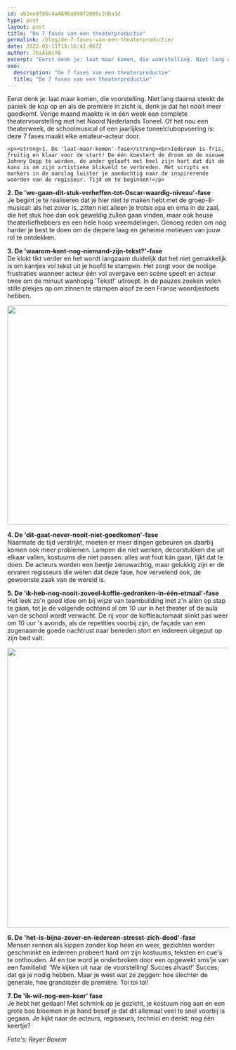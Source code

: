 ```yaml
---
id: ab2ee4f06c4a4898a699f2006c2d0a1d
type: post
layout: post
title: "De 7 fases van een theaterproductie"
permalink: /blog/de-7-fases-van-een-theaterproductie/
date: 2022-05-11T19:16:41.067Z
author: 7biA1WiYB
excerpt: "Eerst denk je: laat maar komen, die voorstelling. Niet lang daarna steekt de paniek de kop op en als de première in zicht is, denk je dat het nóóit meer goedkomt. Vorige maand maakte ik in één week een complete theatervoorstelling met het Noord Nederlands Toneel. Of het nou een theaterweek, de schoolmusical of een jaarlijkse toneelclubopvoering is: deze 7 fases maakt elke amateur-acteur door.  "
seo:
  description: "De 7 fases van een theaterproductie"
  title: "De 7 fases van een theaterproductie"
---
```

Eerst denk je: laat maar komen, die voorstelling. Niet lang daarna steekt de paniek de kop op en als de première in zicht is, denk je dat het nóóit meer goedkomt. Vorige maand maakte ik in één week een complete theatervoorstelling met het Noord Nederlands Toneel. Of het nou een theaterweek, de schoolmusical of een jaarlijkse toneelclubopvoering is: deze 7 fases maakt elke amateur-acteur door.  

    <p><strong>1. De 'laat-maar-komen'-fase</strong><br>Iedereen is fris, fruitig en klaar voor de start! De één koestert de droom om de nieuwe Johnny Depp te worden, de ander gelooft met heel zijn hart dat dit dè kans is om zijn artistieke blikveld te verbreden. Met scripts en markers in de aanslag luister je aandachtig naar de inspirerende woorden van de regisseur. Tijd om te beginnen!</p>
<p><strong>2. De 'we-gaan-dit-stuk-verheffen-tot-Oscar-waardig-niveau'-fase</strong><br>Je begint je te realiseren dat je hier niet te maken hebt met de groep-8-musical: als het zover is, zitten niet alleen je trotse opa en oma in de zaal, die het stuk hoe dan ook geweldig zullen gaan vinden, maar ook heuse theaterliefhebbers en een hele hoop vreemdelingen. Genoeg reden om nóg harder je best te doen om de diepere laag en geheime motieven van jouw rol te ontdekken.</p>
<p><strong>3. De 'waarom-kent-nog-niemand-zijn-tekst?'-fase</strong><br>De klokt tikt verder en het wordt langzaam duidelijk dat het niet gemakkelijk is om kantjes vol tekst uit je hoofd te stampen. Het zorgt voor de nodige frustraties wanneer acteur één vol overgave een scène speelt en acteur twee om de minuut wanhopig 'Tekst!' uitroept. In de pauzes zoeken velen stille plekjes op om zinnen te stampen alsof ze een Franse woordjestoets hebben. </p>
<p><div class="media media-element-container media-default"><div id="file-4058" class="file file-image file-image-jpeg">

        
  
  <div class="content">
    <img title="Foto: Reyer Boxem" height="500" width="850" class="media-element file-default" src="https://7dagen.netlify.app/sites/default/files/10995653_800020763408520_876690955517574173_n_0.jpg" alt="">  </div>

  
</div>
</div>
<p><strong>4. De 'dit-gaat-never-nooit-niet-goedkomen'-fase</strong><br>Naarmate de tijd verstrijkt, moeten er meer dingen gebeuren en daarbij komen ook meer problemen. Lampen die niet werken, decorstukken die uit elkaar vallen, kostuums die niet passen: alles wat fout kán gaan, lijkt dat te doen. De acteurs worden een beetje zenuwachtig, maar gelukkig zijn er de ervaren regisseurs die weten dat deze fase, hoe vervelend ook, de gewoonste zaak van de wereld is.</p>
<p><strong>5. De 'ik-heb-nog-nooit-zoveel-koffie-gedronken-in-één-etmaal'-fase</strong><br>Het leek zo'n goed idee om bij wijze van teambuilding met z'n allen op stap te gaan, tot je de volgende ochtend al om 10 uur in het theater of de aula van de school wordt verwacht. De rij voor de koffieautomaat slinkt pas weer om 10 uur 's avonds, als de repetities voorbij zijn, de façade van een zogenaamde goede nachtrust naar beneden stort en iedereen uitgeput op zijn bed valt.</p>
<p><div class="media media-element-container media-default"><div id="file-4028" class="file file-image file-image-jpeg">

        
  
  <div class="content">
    <img title="Foto: Reyer Boxem" height="638" width="960" class="media-element file-default" src="https://7dagen.netlify.app/sites/default/files/11218846_800021476741782_1603618679063012514_n.jpg" alt="">  </div>

  
</div>
</div>
<p><strong>6. De 'het-is-bijna-zover-en-iedereen-stresst-zich-dood'-fase</strong><br>Mensen rennen als kippen zonder kop heen en weer, gezichten worden geschminkt en iedereen probeert hard om zijn kostuums, teksten en cue's te onthouden. Af en toe word je onderbroken door een opgewekt sms'je van een familielid: 'We kijken uit naar de voorstelling! Succes alvast!' Succes, dat ga je nodig hebben. Maar je weet wat ze zeggen: hoe slechter de generale, hoe grandiozer de première. Toi toi toi!</p>
<p><strong>7. De 'ik-wil-nog-een-keer' fase</strong><br>Je hebt het gedaan! Met schmink op je gezicht, je kostuum nog aan en een grote bos bloemen in je hand besef je dat dit allemaal veel te snel voorbij is gegaan. Je kijkt naar de acteurs, regisseurs, technici en denkt: nog één keertje?</p>
<p><em>Foto's: Reyer Boxem</em></p>  
